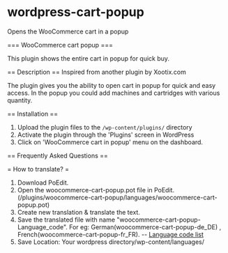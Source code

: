 # wordpress-cart-popup
Opens the WooCommerce cart in a popup

=== WooCommerce cart popup ===

This plugin shows the entire cart in popup for quick buy.

== Description ==
 Inspired from another plugin by Xootix.com

 The plugin gives you the ability to open cart in popup for quick and easy access. In the popup you could add machines and cartridges with various quantity.

== Installation ==

1. Upload the plugin files to the `/wp-content/plugins/` directory
2. Activate the plugin through the 'Plugins' screen in WordPress
3. Click on 'WooCommerce cart in popup' menu on the dashboard.

== Frequently Asked Questions ==

= How to translate? =
1. Download PoEdit.
2. Open the woocommerce-cart-popup.pot file in PoEdit. (/plugins/woocommerce-cart-popup/languages/woocommerce-cart-popup.pot)
3. Create new translation & translate the text.
4. Save the translated file with name "woocommerce-cart-popup-Language_code". For eg: German(woocommerce-cart-popup-de_DE)
   , French(woocommerce-cart-popup-fr_FR). -- [Language code list](https://make.wordpress.org/polyglots/teams/)
5. Save Location: Your wordpress directory/wp-content/languages/
